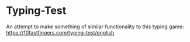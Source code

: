 # Typing-Test
An attempt to make something of similar functionality to this typing game: https://10fastfingers.com/typing-test/english
